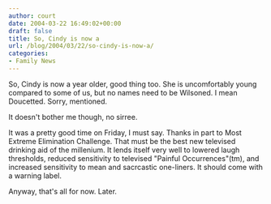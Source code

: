 ```yaml
---
author: court
date: 2004-03-22 16:49:02+00:00
draft: false
title: So, Cindy is now a
url: /blog/2004/03/22/so-cindy-is-now-a/
categories:
- Family News
---
```


So, Cindy is now a year older, good thing too.  She is uncomfortably young compared to some of us, but no names need to be Wilsoned.  I mean Doucetted.  Sorry, mentioned.

It doesn't bother me though, no sirree.

It was a pretty good time on Friday, I must say.  Thanks in part to Most Extreme Elimination Challenge.  That must be the best new televised drinking aid of the millenium.  It lends itself very well to lowered laugh thresholds, reduced sensitivity to televised "Painful Occurrences"(tm), and increased sensitivity to mean and sacrcastic one-liners.  It should come with a warning label.

Anyway, that's all for now.
Later.
